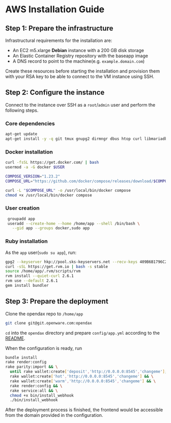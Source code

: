# AWS Installation Guide

## Step 1: Prepare the infrastructure

Infrastructural requirements for the installation are:

- An EC2 m5.xlarge **Debian** instance with a 200 GB disk storage
- An Elastic Container Registry repository with the baseapp image
- A DNS record to point to the machine(e.g. `example.domain.com`)

Create these resources before starting the installation and provision them with your RSA key to be able to connect to the VM instance using SSH.

## Step 2: Configure the instance

Connect to the instance over SSH as a `root`/`admin` user and perform the following steps.

### Core dependencies

```bash
apt-get update
apt-get install -y -q git tmux gnupg2 dirmngr dbus htop curl libmariadbclient-dev-compat build-essential
```

### Docker installation

```bash
curl -fsSL https://get.docker.com/ | bash
usermod -a -G docker $USER

COMPOSE_VERSION="1.23.2"
COMPOSE_URL="https://github.com/docker/compose/releases/download/$COMPOSE_VERSION/docker compose-$(uname -s)-$(uname -m)"

curl -L "$COMPOSE_URL" -o /usr/local/bin/docker compose
chmod +x /usr/local/bin/docker compose
```

### User creation

```bash
 groupadd app
 useradd --create-home --home /home/app --shell /bin/bash \
   --gid app --groups docker,sudo app
```

### Ruby installation

As the `app` user(`sudo su app`), run:

```bash
gpg2 --keyserver hkp://pool.sks-keyservers.net --recv-keys 409B6B1796C275462A1703113804BB82D39DC0E3 7D2BAF1CF37B13E2069D6956105BD0E739499BDB
curl -sSL https://get.rvm.io | bash -s stable
source /home/app/.rvm/scripts/rvm
rvm install --quiet-curl 2.6.1
rvm use --default 2.6.1
gem install bundler
```

## Step 3: Prepare the deployment

Clone the opendax repo to `/home/app`

```bash
git clone git@git.openware.com:opendax
```

`cd` into the `opendax` directory and prepare `config/app.yml` according to the [README](../README.md).

When the configuration is ready, run

```bash
bundle install
rake render:config
rake parity:import && \
  until rake wallet:create['deposit','http://0.0.0.0:8545','changeme']; do sleep 15; done && \
  rake wallet:create['hot','http://0.0.0.0:8545','changeme'] && \
  rake wallet:create['warm','http://0.0.0.0:8545','changeme'] && \
  rake render:config && \
  rake service:all && \
  chmod +x bin/install_webhook
  ./bin/install_webhook
```

After the deployment process is finished, the frontend would be accessible from the domain provided in the configuration.